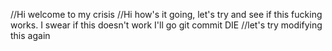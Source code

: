 //Hi welcome to my crisis
 //Hi how's it going, let's try and see if this fucking works. I swear if this doesn't work I'll go git commit DIE
 //let's try modifying this again
 